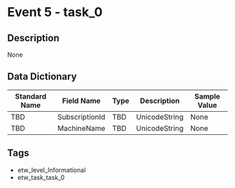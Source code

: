 # Event 5 - task_0

## Description
None

## Data Dictionary
|Standard Name|Field Name|Type|Description|Sample Value|
|---|---|---|---|---|
|TBD|SubscriptionId|TBD|UnicodeString|None|None|
|TBD|MachineName|TBD|UnicodeString|None|None|

## Tags
* etw_level_Informational
* etw_task_task_0